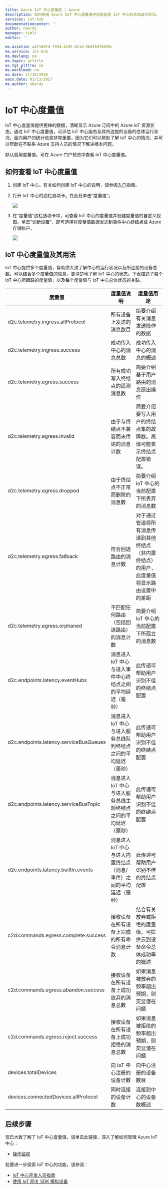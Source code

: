 ```yaml
---
title: Azure IoT 中心度量值 | Azure
description: 如何使用 Azure IoT 中心度量值评估和监视 IoT 中心的总体运行状况。
services: iot-hub
documentationcenter: ''
author: nberdy
manager: timlt
editor: ''

ms.assetid: a47108fd-f994-4105-b21d-5b8f697b699c
ms.service: iot-hub
ms.devlang: na
ms.topic: article
ms.tgt_pltfrm: na
ms.workload: na
ms.date: 11/16/2016
wacn.date: 01/13/2017
ms.author: nberdy
---
```


# IoT 中心度量值
IoT 中心度量值提供更棒的数据，清晰显示 Azure 订阅中的 Azure IoT 资源状态。通过 IoT 中心度量值，可评估 IoT 中心服务及其所连接的设备的总体运行状况。面向用户的统计信息非常重要，因为它们可以帮助了解 IoT 中心的情况，并可以帮助在不联系 Azure 支持人员的情况下解决根本问题。

默认启用度量值。可在 Azure 门户预览中查看 IoT 中心度量值。

## 如何查看 IoT 中心度量值
1. 创建 IoT 中心。有关如何创建 IoT 中心的说明，请参阅[入门][lnk-get-started]指南。
2. 打开 IoT 中心的边栏选项卡。在此处单击“度量值”。

    ![][1]  

3. 在“度量值”边栏选项卡中，可查看 IoT 中心的度量值并创建度量值的自定义视图。单击“诊断设置”，即可选择将度量值数据发送到事件中心终结点或 Azure 存储帐户。

    ![][2]  

## IoT 中心度量值及其用法
IoT 中心提供多个度量值，帮助你大致了解中心的运行状况以及所连接的设备总数。可以结合多个度量值的信息，更清楚地了解 IoT 中心的状态。下表描述了每个 IoT 中心所跟踪的度量值，以及每个度量值与 IoT 中心总体状态的关联。

| 度量值 | 度量值说明 | 度量值用途 |
| --- | --- | --- |
| d2c.telemetry.ingress.allProtocol | 所有设备上发送的消息数目 | 简要介绍有关消息发送操作的数据 |
| d2c.telemetry.ingress.success | 成功传入中心的消息总数 | 成功传入中心的消息的概述 |
| d2c.telemetry.egress.success | 所有成功写入终结点的遥测消息数 | 简要介绍基于用户路由的消息扇出操作 |
| d2c.telemetry.egress.invalid | 由于与终结点不兼容而未传递的消息计数 | 简要介绍要写入用户的终结点集的故障数。高值可能表示终结点配置错误。 |
| d2c.telemetry.egress.dropped | 由于终结点不正常而删除的消息数 | 简要介绍 IoT 中心的当前配置下所丢弃的消息数 |
| d2c.telemetry.egress.fallback | 符合回退路由的消息计数 | 对于通过管道将所有消息传递到其他终结点（非内置终结点）的用户，此度量值将显示路由设置中的差距 |
| d2c.telemetry.egress.orphaned | 不匹配任何路由（包括回退路由）的消息计数 | 简要介绍 IoT 中心的当前配置下所孤立的消息数 |
| d2c.endpoints.latency.eventHubs | 消息进入 IoT 中心与进入事件中心终结点之间的平均延迟（毫秒） | 此传递可帮助用户识别不佳的终结点配置 |
| d2c.endpoints.latency.serviceBusQueues | 消息进入 IoT 中心与进入服务总线队列终结点之间的平均延迟（毫秒） | 此传递可帮助用户识别不佳的终结点配置 |
| d2c.endpoints.latency.serviceBusTopic | 消息进入 IoT 中心与进入服务总线主题终结点之间的平均延迟（毫秒） | 此传递可帮助用户识别不佳的终结点配置 |
| d2c.endpoints.latency.builtIn.events | 消息进入 IoT 中心与进入内置终结点（消息/事件）之间的平均延迟（毫秒） | 此传递可帮助用户识别不佳的终结点配置 |
| c2d.commands.egress.complete.success | 接收设备在所有设备上完成的所有命令消息计数 |结合有关放弃或拒绝的度量值，可提供云到设备命令总体成功率的概述 |
| c2d.commands.egress.abandon.success | 接收设备在所有设备上成功放弃的消息总数 |如果消息被放弃的频率超出预期，则突显潜在问题 |
| c2d.commands.egress.reject.success | 接收设备在所有设备上成功拒绝的消息总数 |如果消息被拒绝的频率超出预期，则突显潜在问题 |
| devices.totalDevices | 向 IoT 中心注册的设备计数 |向中心注册的设备数目 |
| devices.connectedDevices.allProtocol | 同时连接的设备计数 |连接到中心的设备数概述 |

## 后续步骤
现已大致了解了 IoT 中心度量值，请单击此链接，深入了解如何管理 Azure IoT 中心：

- [操作监视][lnk-monitor]

若要进一步探索 IoT 中心的功能，请参阅：

- [IoT 中心开发人员指南][lnk-devguide]
- [使用 IoT 网关 SDK 模拟设备][lnk-gateway]

<!-- Links and images -->

[1]: ./media/iot-hub-metrics/enable-metrics-1.png
[2]: ./media/iot-hub-metrics/enable-metrics-2.png

[lnk-get-started]: ./iot-hub-csharp-csharp-getstarted.md
[lnk-operations-monitoring]: ./iot-hub-operations-monitoring.md
[lnk-scaling]: ./iot-hub-scaling.md
[lnk-dr]: ./iot-hub-ha-dr.md

[lnk-monitor]: ./iot-hub-operations-monitoring.md

[lnk-devguide]: ./iot-hub-devguide.md
[lnk-gateway]: ./iot-hub-linux-gateway-sdk-simulated-device.md

<!---HONumber=Mooncake_0109_2017-->
<!--Update_Description:update wording-->